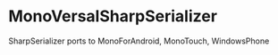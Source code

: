 MonoVersalSharpSerializer
=========================

SharpSerializer ports to MonoForAndroid, MonoTouch, WindowsPhone